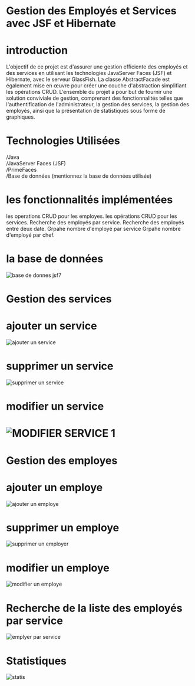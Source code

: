 # Gestion des Employés et Services avec JSF et Hibernate
# introduction 
L'objectif de ce projet est d'assurer une gestion efficiente des employés et des services en utilisant les technologies JavaServer Faces (JSF) et Hibernate,
avec le serveur GlassFish. La classe AbstractFacade est également mise en œuvre pour créer une couche d'abstraction simplifiant les opérations CRUD.
L'ensemble du projet a pour but de fournir une solution conviviale de gestion, comprenant des fonctionnalités telles que l'authentification de l'administrateur,
la gestion des services, la gestion des employés, ainsi que la présentation de statistiques sous forme de graphiques.
# Technologies Utilisées
/Java                                       
/JavaServer Faces (JSF)                                           
/PrimeFaces                                                    
/Base de données (mentionnez la base de données utilisée)                     
# les fonctionnalités implémentées
les operations CRUD pour les employes.
les opérations CRUD pour les services.
Recherche des employés par service.
Recherche des employés entre deux date.
Grpahe nombre d'employé par service
Grpahe nombre d'employé par chef.
# la base de données 

![base de donnes jsf7](https://github.com/MeryemRACHYQ/JSP/assets/147452254/1ed2c84d-2cad-4e60-ac3b-22fd0c8b0197)
 # Gestion des services 

# ajouter un service 
![ajouter un service](https://github.com/MeryemRACHYQ/JSP/assets/147452254/7f538fa3-18cd-4b90-a1a3-3c3606324d5d)

# supprimer un service 
![supprimer un service](https://github.com/MeryemRACHYQ/JSP/assets/147452254/bf4c2242-1426-4302-84d1-8604d873cf56)

# modifier un service 

# ![MODIFIER SERVICE 1](https://github.com/MeryemRACHYQ/JSP/assets/147452254/c53e175e-2c0b-4625-a151-eb6f62e497af)  
# Gestion des employes 
# ajouter un employe
![ajouter un employe](https://github.com/MeryemRACHYQ/JSP/assets/147452254/60bf0140-9a02-40cb-8594-fa6a95620596)

# supprimer un employe
![supprimer un employer](https://github.com/MeryemRACHYQ/JSP/assets/147452254/3a9a92c2-2e8d-4627-b1ab-88339c9aafb1)

# modifier un employe 

![modifier un employe](https://github.com/MeryemRACHYQ/JSP/assets/147452254/8d62ac77-dee0-4ce2-b874-5875c5e40e93)
# Recherche de la liste des employés par service

![emplyer par service](https://github.com/MeryemRACHYQ/JSP/assets/147452254/ce4dac98-c722-419c-abcb-17d208b4aaca)

# Statistiques 
![statis](https://github.com/MeryemRACHYQ/JSP/assets/147452254/6eb26842-952b-44b6-8a9b-3013033eedf9)
